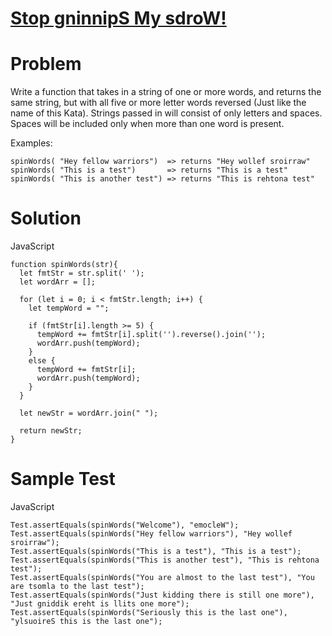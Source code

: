 # [Stop gninnipS My sdroW!](https://www.codewars.com/kata/5264d2b162488dc400000001)

# Problem

Write a function that takes in a string of one or more words, and returns the same string, but with all five or more letter words reversed (Just like the name of this Kata). Strings passed in will consist of only letters and spaces. Spaces will be included only when more than one word is present.

Examples: 
```JS
spinWords( "Hey fellow warriors")  => returns "Hey wollef sroirraw" 
spinWords( "This is a test")       => returns "This is a test" 
spinWords( "This is another test") => returns "This is rehtona test"
```
# Solution

JavaScript

```JS
function spinWords(str){
  let fmtStr = str.split(' ');
  let wordArr = [];

  for (let i = 0; i < fmtStr.length; i++) {
    let tempWord = "";

    if (fmtStr[i].length >= 5) {
      tempWord += fmtStr[i].split('').reverse().join('');
      wordArr.push(tempWord);
    }
    else {
      tempWord += fmtStr[i];
      wordArr.push(tempWord);
    }
  }

  let newStr = wordArr.join(" ");

  return newStr;
}
```

# Sample Test

JavaScript

```JS
Test.assertEquals(spinWords("Welcome"), "emocleW");
Test.assertEquals(spinWords("Hey fellow warriors"), "Hey wollef sroirraw");
Test.assertEquals(spinWords("This is a test"), "This is a test");
Test.assertEquals(spinWords("This is another test"), "This is rehtona test");
Test.assertEquals(spinWords("You are almost to the last test"), "You are tsomla to the last test");
Test.assertEquals(spinWords("Just kidding there is still one more"), "Just gniddik ereht is llits one more");
Test.assertEquals(spinWords("Seriously this is the last one"), "ylsuoireS this is the last one");
```

